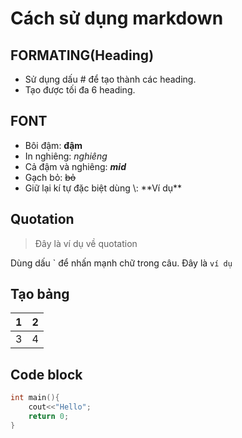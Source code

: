 # Cách sử dụng markdown
## FORMATING(Heading)
- Sử dụng dấu # để tạo thành các heading.
- Tạo được tối đa 6 heading.

## FONT
- Bôi đậm: **đậm**
- In nghiêng: *nghiêng*
- Cả đậm và nghiêng: ***mid***
- Gạch bỏ: ~~bỏ~~
- Giữ lại kí tự đặc biệt dùng \\: \*\*Ví dụ\*\*

## Quotation
> Đây là ví dụ về quotation

Dùng dấu \` để nhấn mạnh chữ trong câu.
Đây là `ví dụ`

## Tạo bảng
|  1 |2   |
|---|---|
|   3| 4  |

## Code block
```c++
int main(){
    cout<<"Hello";
    return 0;
}
```
## Gạch ngang
---
***

## Chèn link
- Có thể chèn link bằng dấu ngoặc vuông và tròn như sau:
[Đây là link](https://www.youtube.com/watch?v=jJky0Ws9xKg)
- Có thể format cho link: <**https://www.google.com/**>
-  Hoặc có thể viết tay như vậy nè [google][1] là trang web tìm kiếm. Nhớ cách ít nhất 1 dòng trống.

[1]: <https://www.google.com/>

## Hình ảnh
![](c:/Users/FPTSHOP/Pictures/K%E1%BB%88%20Y%E1%BA%BEU/DSCF2124.jpg)

## Import file
Dùng @import "file

## Math
